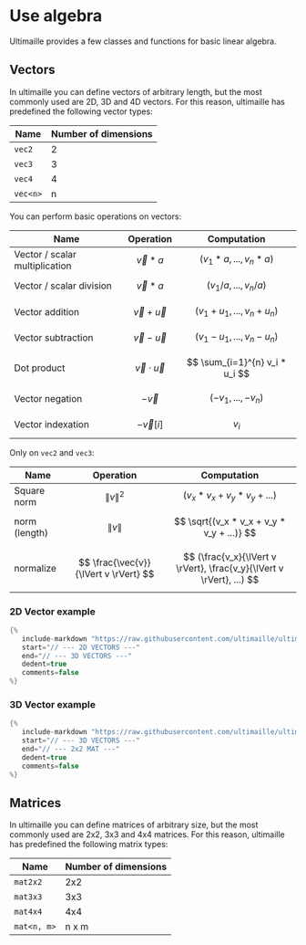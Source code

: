 # Use algebra

Ultimaille provides a few classes and functions for basic linear algebra.

## Vectors

In ultimaille you can define vectors of arbitrary length, but the most commonly used are 2D, 3D and 4D vectors. For this reason, ultimaille has predefined the following vector types: 

| Name | Number of dimensions |
| --- | --- |
| `vec2` | 2 |
| `vec3` | 3 |
| `vec4` | 4 |
| `vec<n>` | n |

You can perform basic operations on vectors:

| Name | Operation | Computation |
| --- | --- | --- |
| Vector / scalar multiplication | $$\vec{v} * a $$ | $$ (v_1 * a, ..., v_n * a) $$ |
| Vector / scalar division | $$\vec{v} * a $$ | $$ (v_1 / a, ..., v_n / a) $$ |
| Vector addition | $$\vec{v} + \vec{u} $$ | $$ (v_1 + u_1, ..., v_n + u_n) $$ |
| Vector subtraction | $$\vec{v} - \vec{u} $$ | $$ (v_1 - u_1, ..., v_n - u_n) $$ |
| Dot product | $$\vec{v} \cdot \vec{u} $$ | $$ \sum_{i=1}^{n}  v_i * u_i $$ |
| Vector negation | $$-\vec{v} $$ | $$ (-v_1, ..., -v_n) $$ |
| Vector indexation | $$-\vec{v}[i] $$ | $$ v_i $$ |

Only on `vec2` and `vec3`:

| Name | Operation | Computation |
| --- | --- | --- |
| Square norm | $$ \lVert v \rVert^2 $$ | $$ (v_x * v_x + v_y * v_y + ...) $$ |
| norm (length) | $$ \lVert v \rVert $$ | $$ \sqrt{(v_x * v_x + v_y * v_y + ...)} $$ |
| normalize | $$ \frac{\vec{v}}{\lVert v \rVert} $$ | $$ (\frac{v_x}{\lVert v \rVert}, \frac{v_y}{\lVert v \rVert}, ...) $$ |

### 2D Vector example

```cpp
{%
   include-markdown "https://raw.githubusercontent.com/ultimaille/ultimaille-examples/master/examples/algebra.cpp"
   start="// --- 2D VECTORS ---"
   end="// --- 3D VECTORS ---"
   dedent=true
   comments=false
%}
```

### 3D Vector example

```cpp
{%
   include-markdown "https://raw.githubusercontent.com/ultimaille/ultimaille-examples/master/examples/algebra.cpp"
   start="// --- 3D VECTORS ---"
   end="// --- 2x2 MAT ---"
   dedent=true
   comments=false
%}
```

## Matrices

In ultimaille you can define matrices of arbitrary size, but the most commonly used are 2x2, 3x3 and 4x4 matrices. For this reason, ultimaille has predefined the following matrix types: 

| Name | Number of dimensions |
| --- | --- |
| `mat2x2` | 2x2 |
| `mat3x3` | 3x3 |
| `mat4x4` | 4x4 |
| `mat<n, m>` | n x m |
